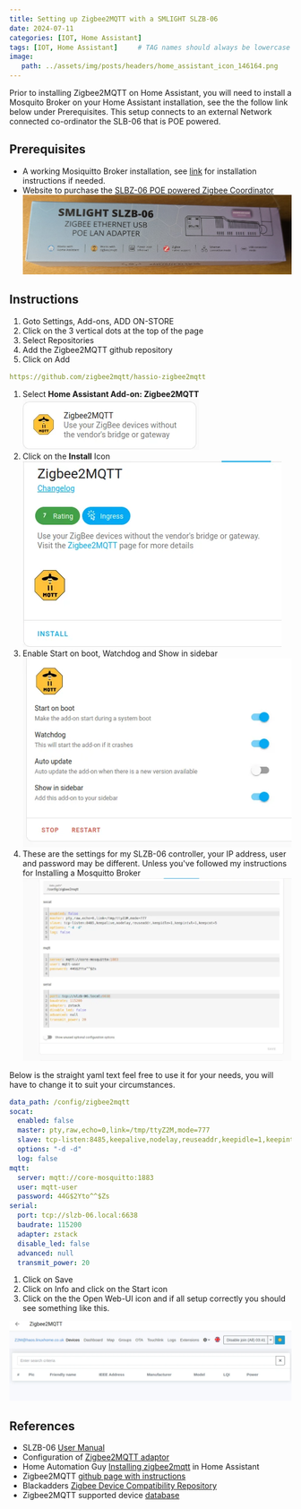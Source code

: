 ```yaml
---
title: Setting up Zigbee2MQTT with a SMLIGHT SLZB-06
date: 2024-07-11
categories: [IOT, Home Assistant]
tags: [IOT, Home Assistant]     # TAG names should always be lowercase
image:
   path: ../assets/img/posts/headers/home_assistant_icon_146164.png
---
```


Prior to installing Zigbee2MQTT on Home Assistant, you will need to install a Mosquito Broker on your Home Assistant installation, see the the follow link below under Prerequisites. This setup connects to an external Network connected co-ordinator the SLB-06 that is POE powered.

## Prerequisites

* A working Mosiquitto Broker installation, see [link](https://thebloody.cloud/posts/Installing-Mosquitto-Broker/) for installation instructions if needed.
* Website to purchase the [SLBZ-06 POE powered Zigbee Coordinator](https://smlight.tech/product/slzb-06/)
![SLBZ-06 Zigbee Coordinator](../assets/img/posts/2024/2024-07-14-Installing-Zigbee2MQTT/SLBZ-06_Zigbee_Network_Dongle.jpg)

## Instructions

1. Goto Settings, Add-ons, ADD ON-STORE  
2. Click on the 3 vertical dots at the top of the page  
3. Select Repositories  
4. Add the Zigbee2MQTT github repository
5. Click on Add

```yaml
https://github.com/zigbee2mqtt/hassio-zigbee2mqtt
```

1. Select __Home Assistant Add-on: Zigbee2MQTT__  
![Install Icon](../assets/img/posts/2024/2024-07-14-Installing-Zigbee2MQTT/Zugbee2MQTT.webp)
2. Click on the __Install__ Icon  
![Install Zigbee2MQTT](../assets/img/posts/2024/2024-07-14-Installing-Zigbee2MQTT/Zigbee2MQTT_Install.webp)
3. Enable Start on boot, Watchdog and Show in sidebar
![Start on boot](../assets/img/posts/2024/2024-07-14-Installing-Zigbee2MQTT/Zigbee2MQTT_Startup_Settings.webp)
4. These are the settings for my SLZB-06 controller, your IP address, user and password may be different. Unless you've followed my instructions for Installing a Mosquitto Broker
![Startup Config](../assets/img/posts/2024/2024-07-14-Installing-Zigbee2MQTT/Zigbee2MQTT_Startup_Config.webp)

Below is the straight yaml text feel free to use it for your needs, you will have to change it to suit your circumstances.

```yml
data_path: /config/zigbee2mqtt
socat:
  enabled: false
  master: pty,raw,echo=0,link=/tmp/ttyZ2M,mode=777
  slave: tcp-listen:8485,keepalive,nodelay,reuseaddr,keepidle=1,keepintvl=1,keepcnt=5
  options: "-d -d"
  log: false
mqtt:
  server: mqtt://core-mosquitto:1883
  user: mqtt-user
  password: 44G$2Yto^^$Zs
serial:
  port: tcp://slzb-06.local:6638
  baudrate: 115200
  adapter: zstack
  disable_led: false
  advanced: null
  transmit_power: 20
```

1. Click on Save
2. Click on Info and click on the Start icon
3. Click on the the Open Web-UI icon and if  all setup correctly you should see something like this.

![Working Zigbee2MQTT](../assets/img/posts/2024/2024-07-14-Installing-Zigbee2MQTT/Working_Zigbee2MQTT.webp)

## References

* SLZB-06 [User Manual](https://smlight.tech/manual/slzb-06/)
* Configuration of [Zigbee2MQTT adaptor](https://www.zigbee2mqtt.io/guide/configuration/adapter-settings.html)
* Home Automation Guy [Installing zigbee2mqtt](https://youtu.be/sFSqgiOoPMs) in Home Assistant
* Zigbee2MQTT [github page with instructions](https://github.com/zigbee2mqtt/hassio-zigbee2mqtt#installation)
* Blackadders [Zigbee Device Compatibility Repository](https://zigbee.blakadder.com/)
* Zigbee2MQTT supported device [database](https://www.zigbee2mqtt.io/supported-devices/)
